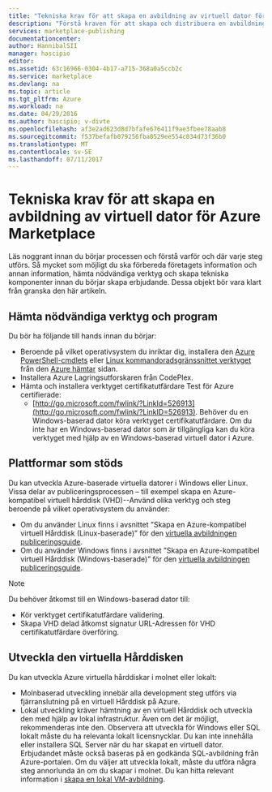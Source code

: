 ```yaml
---
title: "Tekniska krav för att skapa en avbildning av virtuell dator för Azure Marketplace | Microsoft Docs"
description: "Förstå kraven för att skapa och distribuera en avbildning av virtuell dator på Azure Marketplace för andra att köpa."
services: marketplace-publishing
documentationcenter: 
author: HannibalSII
manager: hascipio
editor: 
ms.assetid: 63c16966-0304-4b17-a715-368a0a5ccb2c
ms.service: marketplace
ms.devlang: na
ms.topic: article
ms.tgt_pltfrm: Azure
ms.workload: na
ms.date: 04/29/2016
ms.author: hascipio; v-divte
ms.openlocfilehash: af3e2ad623d8d7bfafe676411f9ae3fbee78aab8
ms.sourcegitcommit: f537befafb079256fba0529ee554c034d73f36b0
ms.translationtype: MT
ms.contentlocale: sv-SE
ms.lasthandoff: 07/11/2017
---
```

# <a name="technical-prerequisites-for-creating-a-virtual-machine-image-for-the-azure-marketplace"></a>Tekniska krav för att skapa en avbildning av virtuell dator för Azure Marketplace
Läs noggrant innan du börjar processen och förstå varför och där varje steg utförs. Så mycket som möjligt du ska förbereda företagets information och annan information, hämta nödvändiga verktyg och skapa tekniska komponenter innan du börjar skapa erbjudande. Dessa objekt bör vara klart från granska den här artikeln.  

## <a name="download-needed-tools--applications"></a>Hämta nödvändiga verktyg och program
Du bör ha följande till hands innan du börjar:

* Beroende på vilket operativsystem du inriktar dig, installera den [Azure PowerShell-cmdlets](https://www.microsoft.com/web/handlers/webpi.ashx/getinstaller/WindowsAzurePowershellGet.3f.3f.3fnew.appids) eller [Linux kommandoradsgränssnittet verktyget](https://go.microsoft.com/fwlink/?LinkId=253472&clcid=0x409) från den [Azure hämtar](https://azure.microsoft.com/downloads/) sidan.
* Installera Azure Lagringsutforskaren från CodePlex.
* Hämta och installera verktyget certifikatutfärdare Test för Azure certifierade:
  * [http://go.microsoft.com/fwlink/?LinkId=526913](http://go.microsoft.com/fwlink/?LinkID=526913). Behöver du en Windows-baserad dator köra verktyget certifikatutfärdare. Om du inte har en Windows-baserad dator som är tillgängliga kan du köra verktyget med hjälp av en Windows-baserad virtuell dator i Azure.

## <a name="platforms-supported"></a>Plattformar som stöds
Du kan utveckla Azure-baserade virtuella datorer i Windows eller Linux. Vissa delar av publiceringsprocessen – till exempel skapa en Azure-kompatibel virtuell hårddisk (VHD)--Använd olika verktyg och steg beroende på vilket operativsystem du använder:  

* Om du använder Linux finns i avsnittet ”Skapa en Azure-kompatibel virtuell Hårddisk (Linux-baserade)” för den [virtuella avbildningen publiceringsguide](marketplace-publishing-vm-image-creation.md).
* Om du använder Windows finns i avsnittet ”Skapa en Azure-kompatibel virtuell Hårddisk (Windows-baserade)” för den [virtuella avbildningen publiceringsguide](marketplace-publishing-vm-image-creation.md).

> [!NOTE]
> Du behöver åtkomst till en Windows-baserad dator till:
> 
> * Kör verktyget certifikatutfärdare validering.
> * Skapa VHD delad åtkomst signatur URL-Adressen för VHD certifikatutfärdare överföring.
> 
> 

## <a name="develop-your-vhd"></a>Utveckla den virtuella Hårddisken
Du kan utveckla Azure virtuella hårddiskar i molnet eller lokalt:

* Molnbaserad utveckling innebär alla development steg utförs via fjärranslutning på en virtuell Hårddisk på Azure.
* Lokal utveckling kräver hämtning av en virtuell Hårddisk och utveckla den med hjälp av lokal infrastruktur. Även om det är möjligt, rekommenderas inte den. Observera att utveckla för Windows eller SQL lokalt måste du ha relevanta lokalt licensnycklar. Du kan inte innehålla eller installera SQL Server när du har skapat en virtuell dator. Erbjudandet måste också baseras på en godkända SQL-avbildning från Azure-portalen. Om du väljer att utveckla lokalt, måste du utföra några steg annorlunda än om du skapar i molnet. Du kan hitta relevant information i [skapa en lokal VM-avbildning](marketplace-publishing-vm-image-creation-on-premise.md).

[link-acct-creation]:marketplace-publishing-accounts-creation-registration.md
